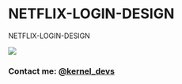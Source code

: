 # NETFLIX-LOGIN-DESIGN
NETFLIX-LOGIN-DESIGN


![](NETFLIX.gif)

### Contact me: [@kernel_devs](https://kernel_devs.t.me/) <br>
